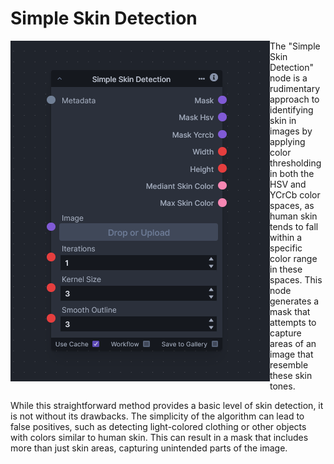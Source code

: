 # Simple Skin Detection

<img src=".readme/node.png" style="float: left;" />

The "Simple Skin Detection" node is a rudimentary approach to identifying skin in images by applying color thresholding in both the HSV and YCrCb color spaces, as human skin tends to fall within a specific color range in these spaces. This node generates a mask that attempts to capture areas of an image that resemble these skin tones.

While this straightforward method provides a basic level of skin detection, it is not without its drawbacks. The simplicity of the algorithm can lead to false positives, such as detecting light-colored clothing or other objects with colors similar to human skin. This can result in a mask that includes more than just skin areas, capturing unintended parts of the image.
